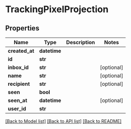 # TrackingPixelProjection

## Properties
Name | Type | Description | Notes
------------ | ------------- | ------------- | -------------
**created_at** | **datetime** |  | 
**id** | **str** |  | 
**inbox_id** | **str** |  | [optional] 
**name** | **str** |  | [optional] 
**recipient** | **str** |  | [optional] 
**seen** | **bool** |  | 
**seen_at** | **datetime** |  | [optional] 
**user_id** | **str** |  | 

[[Back to Model list]](../README#documentation-for-models) [[Back to API list]](../README#documentation-for-api-endpoints) [[Back to README]](../README)


